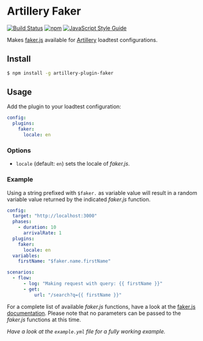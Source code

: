 # Artillery Faker

[![Build Status](https://img.shields.io/github/workflow/status/fabsrc/artillery-plugin-faker/Node.js%20CI/master.svg?style=flat-square)](https://github.com/fabsrc/artillery-plugin-faker/actions?query=workflow%3A%22Node.js+CI%22)
[![npm](https://img.shields.io/npm/v/artillery-plugin-faker.svg?style=flat-square)](https://www.npmjs.com/package/artillery-plugin-faker)
[![JavaScript Style Guide](https://img.shields.io/badge/code_style-standard-brightgreen.svg?style=flat-square)](https://standardjs.com)

Makes [faker.js](https://github.com/Marak/faker.js) available for [Artillery](https://artillery.io/) loadtest configurations.

## Install

```sh
$ npm install -g artillery-plugin-faker
```

## Usage

Add the plugin to your loadtest configuration:

```yaml
config:
  plugins:
    faker:
      locale: en
```

### Options

- `locale` (default: `en`) sets the locale of _faker.js_.

### Example

Using a string prefixed with `$faker.` as variable value will result in a random variable value returned by the indicated _faker.js_ function.

```yaml
config:
  target: "http://localhost:3000"
  phases:
    - duration: 10
      arrivalRate: 1
  plugins:
    faker:
      locale: en
  variables:
    firstName: "$faker.name.firstName"

scenarios:
  - flow:
      - log: "Making request with query: {{ firstName }}"
      - get:
          url: "/search?q={{ firstName }}"
```

For a complete list of available _faker.js_ functions, have a look at the [faker.js documentation](https://github.com/Marak/faker.js#api-methods). Please note that no parameters can be passed to the _faker.js_ functions at this time.

_Have a look at the `example.yml` file for a fully working example._
